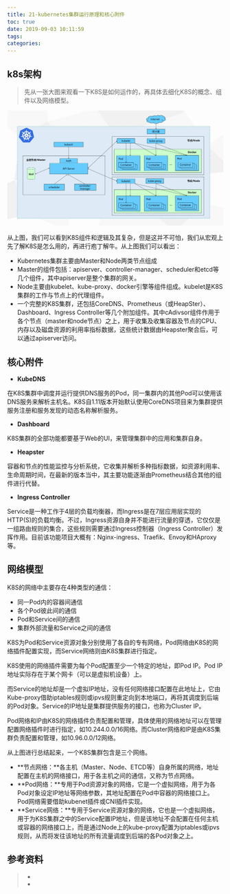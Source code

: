 ```yaml
---
title: 21-kubernetes集群运行原理和核心附件
toc: true
date: 2019-09-03 10:11:59
tags:
categories:
---
```






## k8s架构

> 先从一张大图来观看一下K8S是如何运作的，再具体去细化K8S的概念、组件以及网络模型。

![](21-kubernetes集群运行原理和核心附件/k8s-01.jpg)

从上图，我们可以看到K8S组件和逻辑及其复杂，但是这并不可怕，我们从宏观上先了解K8S是怎么用的，再进行庖丁解牛。从上图我们可以看出：

- Kubernetes集群主要由Master和Node两类节点组成
- Master的组件包括：apiserver、controller-manager、scheduler和etcd等几个组件，其中apiserver是整个集群的网关。
- Node主要由kubelet、kube-proxy、docker引擎等组件组成。kubelet是K8S集群的工作与节点上的代理组件。
- 一个完整的K8S集群，还包括CoreDNS、Prometheus（或HeapSter）、Dashboard、Ingress  Controller等几个附加组件。其中cAdivsor组件作用于各个节点（master和node节点）之上，用于收集及收集容器及节点的CPU、内存以及磁盘资源的利用率指标数据，这些统计数据由Heapster聚合后，可以通过apiserver访问。

## 核心附件

- **KubeDNS**

在K8S集群中调度并运行提供DNS服务的Pod，同一集群内的其他Pod可以使用该DNS服务来解析主机名。K8S自1.11版本开始默认使用CoreDNS项目来为集群提供服务注册和服务发现的动态名称解析服务。

- **Dashboard**

K8S集群的全部功能都要基于Web的UI，来管理集群中的应用和集群自身。

- **Heapster**

容器和节点的性能监控与分析系统，它收集并解析多种指标数据，如资源利用率、生命周期时间，在最新的版本当中，其主要功能逐渐由Prometheus结合其他的组件进行代替。

- **Ingress Controller**

Service是一种工作于4层的负载均衡器，而Ingress是在7层应用层实现的HTTP(S)的负载均衡。不过，Ingress资源自身并不能进行流量的穿透，它仅仅是一组路由规则的集合，这些规则需要通过Ingress控制器（Ingress Controller）发挥作用。目前该功能项目大概有：Nginx-ingress、Traefik、Envoy和HAproxy等。



## 网络模型

K8S的网络中主要存在4种类型的通信：

- 同一Pod内的容器间通信
- 各个Pod彼此间的通信
- Pod和Service间的通信
- 集群外部流量和Service之间的通信

K8S为Pod和Service资源对象分别使用了各自的专有网络，Pod网络由K8S的网络插件配置实现，而Service网络则由K8S集群进行指定。

K8S使用的网络插件需要为每个Pod配置至少一个特定的地址，即Pod IP。Pod IP地址实际存在于某个网卡（可以是虚拟机设备）上。

而Service的地址却是一个虚拟IP地址，没有任何网络接口配置在此地址上，它由Kube-proxy借助iptables规则或ipvs规则重定向到本地端口，再将其调度到后端的Pod对象。Service的IP地址是集群提供服务的接口，也称为Cluster  IP。

Pod网络和IP由K8S的网络插件负责配置和管理，具体使用的网络地址可以在管理配置网络插件时进行指定，如10.244.0.0/16网络。而Cluster网络和IP是由K8S集群负责配置和管理，如10.96.0.0/12网络。

从上图进行总结起来，一个K8S集群包含是三个网络。

- **节点网络：**各主机（Master、Node、ETCD等）自身所属的网络，地址配置在主机的网络接口，用于各主机之间的通信，又称为节点网络。
- **Pod网络：**专用于Pod资源对象的网络，它是一个虚拟网络，用于为各Pod对象设定IP地址等网络参数，其地址配置在Pod中容器的网络接口上。Pod网络需要借助kubenet插件或CNI插件实现。
- **Service网络：**专用于Service资源对象的网络，它也是一个虚拟网络，用于为K8S集群之中的Service配置IP地址，但是该地址不会配置在任何主机或容器的网络接口上，而是通过Node上的kube-proxy配置为iptables或ipvs规则，从而将发往该地址的所有流量调度到后端的各Pod对象之上。

## 参考资料
> - []()
> - []()
